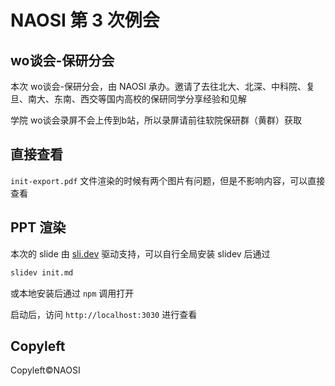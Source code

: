 # NAOSI 第 3 次例会

## wo谈会-保研分会

本次 wo谈会-保研分会，由 NAOSI 承办。邀请了去往北大、北深、中科院、复旦、南大、东南、西交等国内高校的保研同学分享经验和见解

学院 wo谈会录屏不会上传到b站，所以录屏请前往软院保研群（黄群）获取

## 直接查看

`init-export.pdf` 文件渲染的时候有两个图片有问题，但是不影响内容，可以直接查看

## PPT 渲染

本次的 slide 由 [sli.dev](sli.dev) 驱动支持，可以自行全局安装 slidev 后通过

```bash
slidev init.md
```

或本地安装后通过 `npm` 调用打开

启动后，访问 `http://localhost:3030` 进行查看

## Copyleft

Copyleft©️NAOSI

